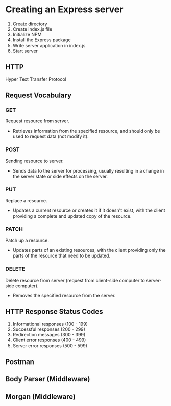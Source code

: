 # Creating an Express server
1. Create directory
2. Create index.js file
3. Initialize NPM
4. Install the Express package
5. Write server application in index.js
6. Start server
## HTTP
Hyper Text Transfer Protocol
## Request Vocabulary
### GET
Request resource from server.
* Retrieves information from the specified resource, and should only be used to request data (not modify it).
### POST
Sending resource to server.
* Sends data to the server for processing, usually resulting in a change in the server state or side effects on the server.
### PUT
Replace a resource.
* Updates a current resource or creates it if it doesn't exist, with the client providing a complete and updated copy of the resource.
### PATCH
Patch up a resource.
* Updates parts of an existing resources, with the client providing only the parts of the resource that need to be updated.
### DELETE
Delete resource from server (request from client-side computer to server-side computer).
* Removes the specified resource from the server.
## HTTP Response Status Codes
1. Informational responses (100 - 199)
2. Successful responses (200 - 299)
3. Redirection messages (300 - 399)
4. Client error responses (400 - 499)
5. Server error responses (500 - 599)
## Postman
## Body Parser (Middleware)
## Morgan (Middleware)